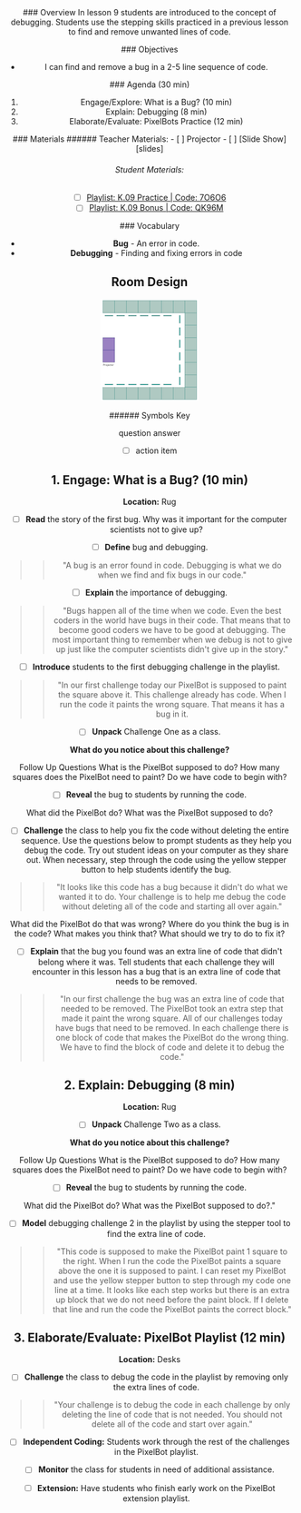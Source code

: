 <header class='header' title='Find the Bug' subtitle='Lesson 09'/>

<notable>
<iconp src='/icons/activity.png'>### Overview</iconp>
In lesson 9 students are introduced to the concept of debugging. Students use the stepping skills practiced in a previous lesson to find and remove unwanted lines of code.

<iconp src='/icons/objectives.png'>### Objectives</iconp>
- I can find and remove a bug in a 2-5 line sequence of code.

<iconp src='/icons/agenda.png'>### Agenda (30 min)</iconp>

1. Engage/Explore: What is a Bug? (10 min)
1. Explain: Debugging (8 min)
1. Elaborate/Evaluate: PixelBots Practice (12 min)

<note>
<iconp src='/icons/materials.png'>### Materials</iconp>
###### Teacher Materials:
- [ ] Projector
- [ ] [Slide Show][slides]

###### Student Materials:
- [ ] [Playlist: K.09 Practice | Code: 7O6O6][practice]
- [ ] [Playlist: K.09 Bonus | Code: QK96M][extension]

<iconp src='/icons/vocab.png'>### Vocabulary</iconp>
- **Bug** - An error in code.
- **Debugging** - Finding and fixing errors in code

</note>

<pagebreak/>

## Room Design

![room](/images/layout-online.png)

<note borderLeft='2px solid green' mt='2em'>
###### Symbols Key

<iconp ml='1.65em' type='question'>question</iconp>
<iconp ml='1.65em' type='answer'>answer</iconp>
- [ ] action item
</note>

<pagebreak/>

## 1. Engage: What is a Bug? (10 min)
**Location:** Rug
- [ ] **Read** the story of the first bug.
<iconp type='question'>Why was it important for the computer scientists not to give up?</iconp>

- [ ] **Define** bug and debugging.
>> "A bug is an error found in code. Debugging is what we do when we find and fix bugs in our code."

- [ ] **Explain** the importance of debugging.
>> "Bugs happen all of the time when we code. Even the best coders in the world have bugs in their code. That means that to become good coders we have to be good at debugging. The most important thing to remember when we debug is not to give up just like the computer scientists didn't give up in the story."

- [ ] **Introduce** students to the first debugging challenge in the playlist.
>>"In our first challenge today our PixelBot is supposed to paint the square above it. This challenge already has code. When I run the code it paints the wrong square. That means it has a bug in it.

- [ ] **Unpack** Challenge One as a class.

<iconp type='question'>**What do you notice about this challenge?**</iconp>

Follow Up Questions
<iconp type='question'>What is the PixelBot supposed to do?</iconp>
<iconp type='question'>How many squares does the PixelBot need to paint?</iconp>
<iconp type='question'>Do we have code to begin with?</iconp>

- [ ] **Reveal** the bug to students by running the code.

<iconp type='question'>What did the PixelBot do?</iconp>
<iconp type='question'>What was the PixelBot supposed to do?</iconp>

- [ ] **Challenge** the class to help you fix the code without deleting the entire sequence. Use the questions below to prompt students as they help you debug the code. Try out student ideas on your computer as they share out. When necessary, step through the code using the yellow stepper button to help students identify the bug.
>>"It looks like this code has a bug because it didn't do what we wanted it to do. Your challenge is to help me debug the code without deleting all of the code and starting all over again."

<iconp type='question'>What did the PixelBot do that was wrong?</iconp>
<iconp type='question'>Where do you think the bug is in the code? What makes you think that?</iconp>
<iconp type='question'>What should we try to do to fix it?</iconp>

- [ ] **Explain** that the bug you found was an extra line of code that didn't belong where it was. Tell students that each challenge they will encounter in this lesson has a bug that is an extra line of code that needs to be removed.
>>"In our first challenge the bug was an extra line of code that needed to be removed. The PixelBot took an extra step that made it paint the wrong square. All of our challenges today have bugs that need to be removed. In each challenge there is one block of code that makes the PixelBot do the wrong thing. We have to find the block of code and delete it to debug the code."

## 2. Explain: Debugging (8 min)
**Location:** Rug

- [ ] **Unpack** Challenge Two as a class.

<iconp type='question'>**What do you notice about this challenge?**</iconp>

Follow Up Questions
<iconp type='question'>What is the PixelBot supposed to do?</iconp>
<iconp type='question'>How many squares does the PixelBot need to paint?</iconp>
<iconp type='question'>Do we have code to begin with?</iconp>

- [ ] **Reveal** the bug to students by running the code.

<iconp type='question'>What did the PixelBot do?</iconp>
<iconp type='question'>What was the PixelBot supposed to do?</iconp>."

- [ ] **Model** debugging challenge 2 in the playlist by using the stepper tool to find the extra line of code.
>>"This code is supposed to make the PixelBot paint 1 square to the right. When I run the code the PixelBot paints a square above the one it is supposed to paint. I can reset my PixelBot and use the yellow stepper button to step through my code one line at a time. It looks like each step works but there is an extra up block that we do not need before the paint block. If I delete that line and run the code the PixelBot paints the correct block."

## 3. Elaborate/Evaluate: PixelBot Playlist (12 min)
**Location:** Desks
- [ ] **Challenge** the class to debug the code in the playlist by removing only the extra lines of code.
>>"Your challenge is to debug the code in each challenge by only deleting the line of code that is not needed. You should not delete all of the code and start over again."

- [ ] **Independent Coding:** Students work through the rest of the challenges in the PixelBot playlist.

- [ ] **Monitor** the class for students in need of additional assistance.

- [ ] **Extension:** Have students who finish early work on the PixelBot extension playlist.
</notable>

[slides]: https://drive.google.com/open?id=1FCEnq0twinc7a30fRQPYCOOzMa9k9AXN_uJkPSGSuq0
[practice]:http://www.pixelbots.io/7O6O6
[extension]:  http://www.pixelbots.io/QK96M
